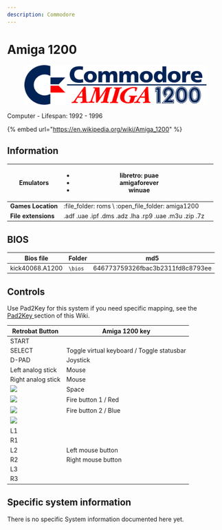 ```yaml
---
description: Commodore
---
```


# Amiga 1200



<figure><img src="https://raw.githubusercontent.com/fabricecaruso/es-theme-carbon/5149a33eed46b2af638b06119397d4023b75131f/art/logos/amiga1200.svg" alt=""><figcaption></figcaption></figure>

Computer - Lifespan: 1992 - 1996

{% embed url="https://en.wikipedia.org/wiki/Amiga_1200" %}

## Information

| **Emulators**       | <ul><li>libretro: puae</li><li>amigaforever</li><li>winuae</li></ul> |   |
| ------------------- | -------------------------------------------------------------------- | - |
| **Games Location**  | :file\_folder: roms \ :open\_file\_folder: amiga1200                 |   |
| **File extensions** | .adf .uae .ipf .dms .adz .lha .rp9 .uae .m3u .zip .7z                |   |

## BIOS

| Bios file       | Folder  | md5                              |
| --------------- | ------- | -------------------------------- |
| kick40068.A1200 | `\bios` | 646773759326fbac3b2311fd8c8793ee |

## Controls

Use Pad2Key for this system if you need specific mapping, see the [Pad2Key ](../../../../controllers/pad2key.md)section of this Wiki.

| Retrobat Button                                          | Amiga 1200 key                             |
| -------------------------------------------------------- | ------------------------------------------ |
| START                                                    |                                            |
| SELECT                                                   | Toggle virtual keyboard / Toggle statusbar |
| D-PAD                                                    | Joystick                                   |
| Left analog stick                                        | Mouse                                      |
| Right analog stick                                       | Mouse                                      |
| ![](<../../../../.gitbook/assets/image (2) (1) (1).png>) | Space                                      |
| ![](<../../../../.gitbook/assets/image (1) (2) (1).png>) | Fire button 1 / Red                        |
| ![](<../../../../.gitbook/assets/image (4) (1).png>)     | Fire button 2 / Blue                       |
| ![](<../../../../.gitbook/assets/image (3) (1) (2).png>) |                                            |
| L1                                                       |                                            |
| R1                                                       |                                            |
| L2                                                       | Left mouse button                          |
| R2                                                       | Right mouse button                         |
| L3                                                       |                                            |
| R3                                                       |                                            |

## Specific system information

There is no specific System information documented here yet.
